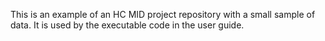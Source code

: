This is an example of an HC MID project repository with a small sample of data.  It is used by the executable code in the user guide.
